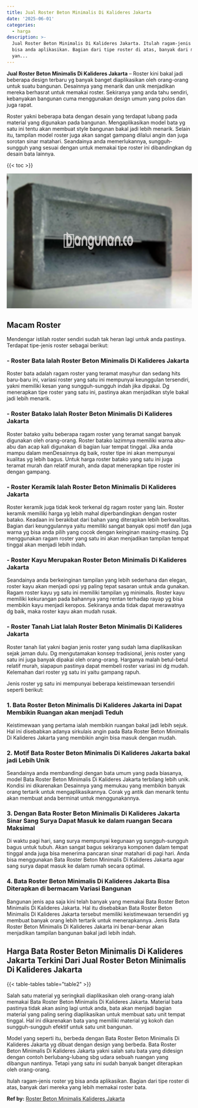 ```yaml
---
title: Jual Roster Beton Minimalis Di Kalideres Jakarta
date: '2025-06-01'
categories:
  - harga
description: >-
  Jual Roster Beton Minimalis Di Kalideres Jakarta. Itulah ragam-jenis roster yg
  bisa anda aplikasikan. Bagian dari tipe roster di atas, banyak dari mereka
  yan...
---
```


**Jual Roster Beton Minimalis Di Kalideres Jakarta** – Roster kini bakal jadi beberapa design terbaru yg banyak banget diaplikasikan oleh orang-orang untuk suatu bangunan. Desainnya yang menarik dan unik menjadikan mereka berhasrat untuk memakai roster. Sekiranya yang anda tahu sendiri, kebanyakan bangunan cuma menggunakan design umum yang polos dan juga rapat.

Roster yakni beberapa bata dengan desain yang terdapat lubang pada material yang digunakan pada bangunan. Mengaplikasikan model bata yg satu ini tentu akan membuat style bangunan bakal jadi lebih menarik. Selain itu, tampilan model roster juga akan sangat gampang dilalui angin dan juga sorotan sinar matahari. Seandainya anda memerlukannya, sungguh-sungguh yang sesuai dengan untuk memakai tipe roster ini dibandingkan dg desain bata lainnya.

{{< toc >}}

![Jual Roster Beton Minimalis Di Kalideres Jakarta](/images/bata-roster-minimalis-17.png)

## Macam Roster

Mendengar istilah roster sendiri sudah tak heran lagi untuk anda pastinya. Terdapat tipe-jenis roster sebagai berikut:

### \- Roster Bata Ialah Roster Beton Minimalis Di Kalideres Jakarta

Roster bata adalah ragam roster yang teramat masyhur dan sedang hits baru-baru ini, variasi roster yang satu ini mempunyai keunggulan tersendiri, yakni memiliki kesan yang sungguh-sungguh indah jika dipakai. Dg menerapkan tipe roster yang satu ini, pastinya akan menjadikan style bakal jadi lebih menarik.

### \- Roster Batako Ialah Roster Beton Minimalis Di Kalideres Jakarta

Roster batako yaitu beberapa ragam roster yang teramat sangat banyak digunakan oleh orang-orang. Roster batako lazimnya memiliki warna abu-abu dan acap kali digunakan di bagian luar tempat tinggal. Jika anda mampu dalam menDesainnya dg baik, roster tipe ini akan mempunyai kualitas yg lebih bagus. Untuk harga roster batako yang satu ini juga teramat murah dan relatif murah, anda dapat menerapkan tipe roster ini dengan gampang.

### \- Roster Keramik Ialah Roster Beton Minimalis Di Kalideres Jakarta

Roster keramik juga tidak keok terkenal dg ragam roster yang lain. Roster keramik memiliki harga yg lebih mahal diperbandingkan dengan roster batako. Keadaan ini berakibat dari bahan yang diterapkan lebih berkwalitas. Bagian dari keunggulannya yaitu memiliki sangat banyak opsi motif dan juga warna yg bisa anda pilih yang cocok dengan keinginan masing-masing. Dg menggunakan ragam roster yang satu ini akan menjadikan tampilan tempat tinggal akan menjadi lebih indah.

### \- Roster Kayu Merupakan Roster Beton Minimalis Di Kalideres Jakarta

Seandainya anda berkeinginan tampilan yang lebih sederhana dan elegan, roster kayu akan menjadi opsi yg paling tepat sasaran untuk anda gunakan. Ragam roster kayu yg satu ini memiliki tampilan yg minimalis. Roster kayu memiliki kekurangan pada bahannya yang rentan terhadap rayap yg bisa membikin kayu menjadi keropos. Sekiranya anda tidak dapat merawatnya dg baik, maka roster kayu akan mudah rusak.

### \- Roster Tanah Liat Ialah Roster Beton Minimalis Di Kalideres Jakarta

Roster tanah liat yakni bagian jenis roster yang sudah lama diaplikasikan sejak jaman dulu. Dg mengutamakan konsep tradisional, jenis roster yang satu ini juga banyak dipakai oleh orang-orang. Harganya malah betul-betul relatif murah, siapapun pastinya dapat membeli roster variasi ini dg mudah. Kelemahan dari roster yg satu ini yaitu gampang rapuh.

Jenis roster yg satu ini mempunyai beberapa keistimewaan tersendiri seperti berikut:

### 1\. Bata Roster Beton Minimalis Di Kalideres Jakarta ini Dapat Membikin Ruangan akan menjadi Teduh

Keistimewaan yang pertama ialah membikin ruangan bakal jadi lebih sejuk. Hal ini disebabkan adanya sirkulais angin pada Bata Roster Beton Minimalis Di Kalideres Jakarta yang membikin angin bisa masuk dengan mudah.

### 2\. Motif Bata Roster Beton Minimalis Di Kalideres Jakarta bakal jadi Lebih Unik

Seandainya anda membandingi dengan bata umum yang pada biasanya, model Bata Roster Beton Minimalis Di Kalideres Jakarta terbilang lebih unik. Kondisi ini dikarenakan Desainnya yang memukau yang membikin banyak orang tertarik untuk mengaplikasikannya. Corak yg antik dan menarik tentu akan membuat anda berminat untuk menggunakannya.

### 3\. Dengan Bata Roster Beton Minimalis Di Kalideres Jakarta Sinar Sang Surya Dapat Masuk ke dalam ruangan Secara Maksimal

Di waktu pagi hari, sang surya mempunyai kegunaan yg sungguh-sungguh bagus untuk tubuh. Akan sangat bagus sekiranya komponen dalam tempat tinggal anda juga bisa menerima pancaran sinar matahari di pagi hari. Anda bisa menggunakan Bata Roster Beton Minimalis Di Kalideres Jakarta agar sang surya dapat masuk ke dalam rumah secara optimal.

### 4\. Bata Roster Beton Minimalis Di Kalideres Jakarta Bisa Diterapkan di bermacam Variasi Bangunan

Bangunan jenis apa saja kini telah banyak yang memakai Bata Roster Beton Minimalis Di Kalideres Jakarta. Hal itu disebabkan Bata Roster Beton Minimalis Di Kalideres Jakarta tersebut memiliki keistimewaan tersendiri yg membuat banyak orang lebih tertarik untuk menerapkannya. Jenis Bata Roster Beton Minimalis Di Kalideres Jakarta ini benar-benar akan menjadikan tampilan bangunan bakal jadi lebih indah.

## Harga Bata Roster Beton Minimalis Di Kalideres Jakarta Terkini Dari Jual Roster Beton Minimalis Di Kalideres Jakarta

{{< table-tables table="table2" >}}

Salah satu material yg seringkali diaplikasikan oleh orang-orang ialah memakai Bata Roster Beton Minimalis Di Kalideres Jakarta. Material bata pastinya tidak akan asing lagi untuk anda, bata akan menjadi bagian material yang paling sering diaplikasikan untuk membuat satu unit tempat tinggal. Hal ini dikarenakan bata yang memiliki material yg kokoh dan sungguh-sungguh efektif untuk satu unit bangunan.

Model yang seperti itu, berbeda dengan Bata Roster Beton Minimalis Di Kalideres Jakarta yg dibuat dengan design yang berbeda. Bata Roster Beton Minimalis Di Kalideres Jakarta yakni salah satu bata yang didesign dengan contoh berlubang-lubang sbg udara sebuah ruangan yang dibangun nantinya. Tetapi yang satu ini sudah banyak banget diterapkan oleh orang-orang.

Itulah ragam-jenis roster yg bisa anda aplikasikan. Bagian dari tipe roster di atas, banyak dari mereka yang lebih memakai roster bata.

**Ref by:** [Roster Beton Minimalis Kalideres Jakarta](https://id.wikipedia.org/wiki/Roster)
